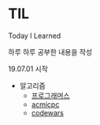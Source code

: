 # TIL
Today I Learned

하루 하루 공부한 내용을 작성

19.07.01 시작

* 알고리즘
  * [프로그래머스](https://github.com/ncpt0608/TIL/blob/master/programmers/READEME.md)
  * [acmicpc](https://github.com/ncpt0608/TIL/tree/master/acmicpc)
  * [codewars]()
